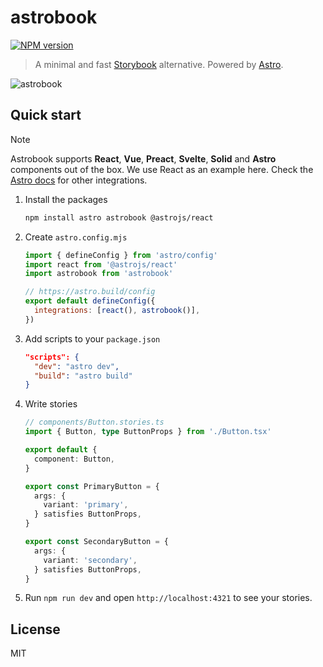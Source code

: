 # astrobook

[![NPM version](https://img.shields.io/npm/v/astrobook?color=a1b858&label=)](https://www.npmjs.com/package/astrobook)

> A minimal and fast [Storybook](https://storybook.js.org/) alternative. Powered by [Astro](https://astro.build/).

![astrobook](https://github.com/user-attachments/assets/dbaa6243-4ce2-45da-b760-44543f59bb63)

## Quick start

> [!NOTE]
> Astrobook supports **React**, **Vue**, **Preact**, **Svelte**, **Solid** and **Astro** components out of the box. We use React as an example here. Check the [Astro docs](https://docs.astro.build/en/guides/integrations-guide/#official-integrations) for other integrations.

1. Install the packages

   ```bash
   npm install astro astrobook @astrojs/react
   ```

2. Create `astro.config.mjs`

   ```js
   import { defineConfig } from 'astro/config'
   import react from '@astrojs/react'
   import astrobook from 'astrobook'

   // https://astro.build/config
   export default defineConfig({
     integrations: [react(), astrobook()],
   })
   ```

3. Add scripts to your `package.json`

   ```json
   "scripts": {
     "dev": "astro dev",
     "build": "astro build"
   }
   ```

4. Write stories

   ```ts
   // components/Button.stories.ts
   import { Button, type ButtonProps } from './Button.tsx'

   export default {
     component: Button,
   }

   export const PrimaryButton = {
     args: {
       variant: 'primary',
     } satisfies ButtonProps,
   }

   export const SecondaryButton = {
     args: {
       variant: 'secondary',
     } satisfies ButtonProps,
   }
   ```

5. Run `npm run dev` and open `http://localhost:4321` to see your stories.

## License

MIT
